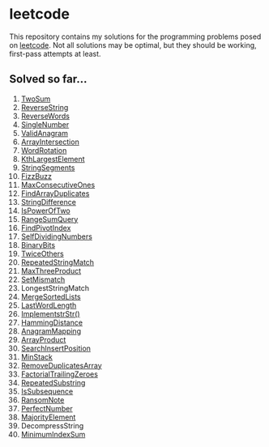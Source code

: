 # leetcode

This repository contains my solutions for the programming problems posed on [leetcode](https://leetcode.com/). 
Not all solutions may be optimal, but they should be working, first-pass attempts at least. 

## Solved so far...

1. [TwoSum](https://leetcode.com/problems/two-sum/description/)
2. [ReverseString](https://leetcode.com/problems/reverse-string/description/)
3. [ReverseWords](https://leetcode.com/problems/reverse-words-in-a-string/)
4. [SingleNumber](https://leetcode.com/problems/single-number/description/)
5. [ValidAnagram](https://leetcode.com/problems/valid-anagram/description/)
6. [ArrayIntersection](https://leetcode.com/problems/intersection-of-two-arrays/description/)
7. [WordRotation](https://leetcode.com/problems/rotate-array/description/)
8. [KthLargestElement](https://leetcode.com/problems/kth-largest-element-in-an-array/description/)
9. [StringSegments](https://leetcode.com/problems/number-of-segments-in-a-string/description/)
10. [FizzBuzz](https://leetcode.com/problems/fizz-buzz/description/)
11. [MaxConsecutiveOnes](https://leetcode.com/problems/max-consecutive-ones/description/)
12. [FindArrayDuplicates](https://leetcode.com/problems/find-all-duplicates-in-an-array/description/)
13. [StringDifference](https://leetcode.com/problems/find-the-difference/description/)
14. [IsPowerOfTwo](https://leetcode.com/problems/power-of-two/)
15. [RangeSumQuery](https://leetcode.com/problems/range-sum-query-immutable/description/)
16. [FindPivotIndex](https://leetcode.com/problems/find-pivot-index/description/)
17. [SelfDividingNumbers](https://leetcode.com/problems/self-dividing-numbers/description/)
18. [BinaryBits](https://leetcode.com/problems/binary-number-with-alternating-bits/description/)
19. [TwiceOthers](https://leetcode.com/problems/valid-parenthesis-string/description/)
20. [RepeatedStringMatch](https://leetcode.com/problems/repeated-string-match/description/)
21. [MaxThreeProduct](https://leetcode.com/problems/maximum-product-of-three-numbers/description/)
22. [SetMismatch](https://leetcode.com/problems/set-mismatch/description/)
23. LongestStringMatch
24. [MergeSortedLists](https://leetcode.com/problems/merge-two-sorted-lists/description/)
25. [LastWordLength](https://leetcode.com/problems/length-of-last-word/description/)
26. [ImplementstrStr()](https://leetcode.com/problems/implement-strstr/description/)
27. [HammingDistance](https://leetcode.com/problems/hamming-distance/description/)
28. [AnagramMapping](https://leetcode.com/problems/find-anagram-mappings/description/)
29. [ArrayProduct](https://www.programcreek.com/2014/07/leetcode-product-of-array-except-self-java/)
30. [SearchInsertPosition](https://leetcode.com/problems/search-insert-position/description/)
31. [MinStack](https://leetcode.com/problems/min-stack/)
32. [RemoveDuplicatesArray](https://leetcode.com/problems/remove-duplicates-from-sorted-array/description/)
33. [FactorialTrailingZeroes](https://leetcode.com/problems/factorial-trailing-zeroes/description/)
34. [RepeatedSubstring](https://leetcode.com/problems/repeated-substring-pattern/description/)
35. [IsSubsequence](https://leetcode.com/problems/is-subsequence/description/)
36. [RansomNote](https://leetcode.com/problems/ransom-note/description/)
37. [PerfectNumber](https://leetcode.com/problems/perfect-number/)
38. [MajorityElement](https://leetcode.com/problems/majority-element/)
39. DecompressString
40. [MinimumIndexSum](https://leetcode.com/problems/minimum-index-sum-of-two-lists/description/)